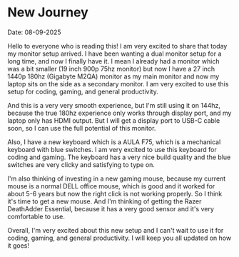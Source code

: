 # New Journey
Date: 08-09-2025

Hello to everyone who is reading this! I am very excited to share that today my monitor setup arrived. I have been wanting a dual monitor setup for a long time, and now I finally have it. I mean I already had a monitor which was a bit smaller (19 inch 900p 75hz monitor) but now I have a 27 inch 1440p 180hz (Gigabyte M2QA) monitor as my main monitor and now my laptop sits on the side as a secondary monitor. I am very excited to use this setup for coding, gaming, and general productivity.

And this is a very very smooth experience, but I'm still using it on 144hz, because the true 180hz experience only works through display port, and my laptop only has HDMI output. But I will get a display port to USB-C cable soon, so I can use the full potential of this monitor.

Also, I have a new keyboard which is a AULA F75, which is a mechanical keyboard with blue switches. I am very excited to use this keyboard for coding and gaming. The keyboard has a very nice build quality and the blue switches are very clicky and satisfying to type on.

I'm also thinking of investing in a new gaming mouse, because my current mouse is a normal DELL office mouse, which is good and it worked for about 5-6 years but now the right click is not working properly. So I think it's time to get a new mouse. And I'm thinking of getting the Razer DeathAdder Essential, because it has a very good sensor and it's very comfortable to use.

Overall, I'm very excited about this new setup and I can't wait to use it for coding, gaming, and general productivity. I will keep you all updated on how it goes!